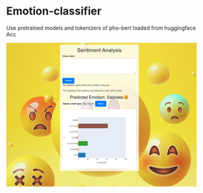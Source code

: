 # Emotion-classifier
Use pretrained models and tokenizers of pho-bert loaded from huggingface 
Acc

![Alt](img/ouput.png)